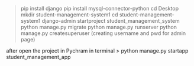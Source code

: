 >pip install django
>pip install mysql-connector-python
>cd Desktop
>mkdir student-management-system1
>cd student-management-system1
>django-admin startproject student_management_system
>python manage.py migrate
>python manage.py runserver
>python manage.py createsuperuser   (creating username and pwd for admin page)


after open the project in Pychram 
in terminal > python manage.py startapp student_management_app

